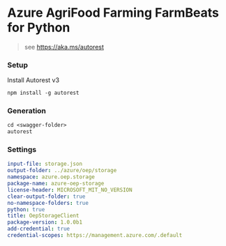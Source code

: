 # Azure AgriFood Farming FarmBeats for Python

> see https://aka.ms/autorest

### Setup

Install Autorest v3

```ps
npm install -g autorest
```

### Generation

```ps
cd <swagger-folder>
autorest
```

### Settings

```yaml
input-file: storage.json
output-folder: ../azure/oep/storage
namespace: azure.oep.storage
package-name: azure-oep-storage
license-header: MICROSOFT_MIT_NO_VERSION
clear-output-folder: true
no-namespace-folders: true
python: true
title: OepStorageClient
package-version: 1.0.0b1
add-credential: true
credential-scopes: https://management.azure.com/.default
```
